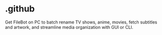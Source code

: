 # .github
Get FileBot on PC to batch rename TV shows, anime, movies, fetch subtitles and artwork, and streamline media organization with GUI or CLI.
